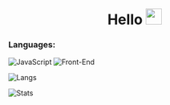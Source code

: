 <h1 align="center">Hello
<img src="https://github.com/blackcater/blackcater/raw/main/images/Hi.gif" height="32"/></h1>


### Languages:
![JavaScript](https://img.shields.io/badge/-javascript-21262d?style=for-the-badge&logo=javascript&logoColor=3572a5)
![Front-End](https://img.shields.io/badge/-front-end-21262d?style=for-the-badge&logo=front-end&logoColor=3572a5)

![Langs](https://github-readme-stats.vercel.app/api/top-langs/?username=InserTym&layout=compact&theme=github_dark)

![Stats](https://github-readme-stats.vercel.app/api?username=InserTym&show_icons=true&theme=github_dark)
